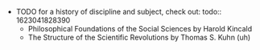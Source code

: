 - TODO for a history of discipline and subject, check out:
  todo:: 1623041828390
	- Philosophical Foundations of the Social Sciences by Harold Kincald
	- The Structure of the Scientific Revolutions by Thomas S. Kuhn (uh)
